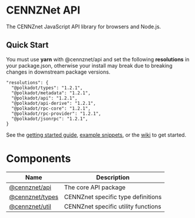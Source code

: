 # CENNZNet API

The CENNZnet JavaScript API library for browsers and Node.js.

## Quick Start

You must use **yarn** with @cennznet/api and set the following **resolutions** in your package.json, otherwise your install may break due to breaking changes in downstream package versions.
``` 
"resolutions": {
  "@polkadot/types": "1.2.1",
  "@polkadot/metadata": "1.2.1",
  "@polkadot/api": "1.2.1",
  "@polkadot/api-derive": "1.2.1",
  "@polkadot/rpc-core": "1.2.1",
  "@polkadot/rpc-provider": "1.2.1",
  "@polkadot/jsonrpc": "1.2.1",
}
``` 
See the [getting started guide](docs/GET_STARTED.md), [example snippets](docs/examples), or the [wiki](https://github.com/cennznet/cennznet/wiki/Javascript-API-Reference) to get started.

# Components

| Name                                | Description                                                |
| ----------------------------------- | ---------------------------------------------------------- |
| [@cennznet/api](packages/api)       | The core API package                                       |
| [@cennznet/types](packages/types)   | CENNZnet specific type definitions                         |
| [@cennznet/util](packages/util)     | CENNZnet specific utility functions                        |

